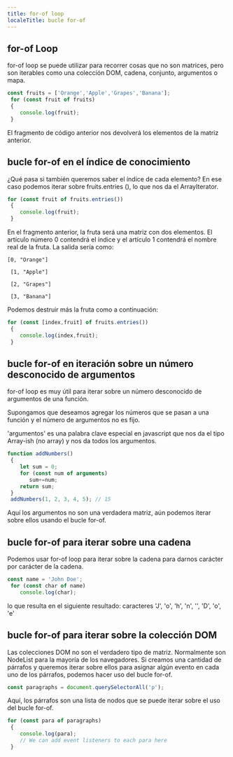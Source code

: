```yaml
---
title: for-of loop
localeTitle: bucle for-of
---
```

## for-of Loop

for-of loop se puede utilizar para recorrer cosas que no son matrices, pero son iterables como una colección DOM, cadena, conjunto, argumentos o mapa.

```javascript
const fruits = ['Orange','Apple','Grapes','Banana']; 
 for (const fruit of fruits) 
 { 
    console.log(fruit); 
 } 
```

El fragmento de código anterior nos devolverá los elementos de la matriz anterior.

## bucle for-of en el índice de conocimiento

¿Qué pasa si también queremos saber el índice de cada elemento? En ese caso podemos iterar sobre fruits.entries (), lo que nos da el ArrayIterator.

```javascript
for (const fruit of fruits.entries()) 
 { 
    console.log(fruit); 
 } 
```

En el fragmento anterior, la fruta será una matriz con dos elementos. El artículo número 0 contendrá el índice y el artículo 1 contendrá el nombre real de la fruta. La salida sería como:
```
[0, "Orange"] 
 
 [1, "Apple"] 
 
 [2, "Grapes"] 
 
 [3, "Banana"] 
```

Podemos destruir más la fruta como a continuación:

```javascript
for (const [index,fruit] of fruits.entries()) 
 { 
    console.log(index,fruit); 
 } 
```

## bucle for-of en iteración sobre un número desconocido de argumentos

for-of loop es muy útil para iterar sobre un número desconocido de argumentos de una función.

Supongamos que deseamos agregar los números que se pasan a una función y el número de argumentos no es fijo.

'argumentos' es una palabra clave especial en javascript que nos da el tipo Array-ish (no array) y nos da todos los argumentos.

```javascript
function addNumbers() 
 { 
    let sum = 0; 
    for (const num of arguments) 
       sum+=num; 
    return sum; 
 } 
 addNumbers(1, 2, 3, 4, 5); // 15 
```

Aquí los argumentos no son una verdadera matriz, aún podemos iterar sobre ellos usando el bucle for-of.

## bucle for-of para iterar sobre una cadena

Podemos usar for-of loop para iterar sobre la cadena para darnos carácter por carácter de la cadena.

```javascript
const name = 'John Doe'; 
 for (const char of name) 
    console.log(char); 
```

lo que resulta en el siguiente resultado: caracteres 'J', 'o', 'h', 'n', '', 'D', 'o', 'e'

## bucle for-of para iterar sobre la colección DOM

Las colecciones DOM no son el verdadero tipo de matriz. Normalmente son NodeList para la mayoría de los navegadores. Si creamos una cantidad de párrafos y queremos iterar sobre ellos para asignar algún evento en cada uno de los párrafos, podemos hacer uso del bucle for-of.

```javascript
const paragraphs = document.querySelectorAll('p'); 
```

Aquí, los párrafos son una lista de nodos que se puede iterar sobre el uso del bucle for-of.

```javascript
for (const para of paragraphs) 
 { 
    console.log(para); 
    // We can add event listeners to each para here 
 } 

```
